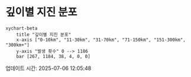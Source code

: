 # 깊이별 지진 분포

```mermaid
xychart-beta
    title "깊이별 지진 분포"
    x-axis ["0-10km", "11-30km", "31-70km", "71-150km", "151-300km", "300km+"]
    y-axis "발생 횟수" 0 --> 1186
    bar [267, 1184, 38, 4, 0, 0]
```

업데이트 시간: 2025-07-06 12:05:48
